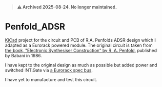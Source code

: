 > **⚠️ Archived 2025-08-24. No longer maintained.**

# Penfold_ADSR
[KiCad](https://www.kicad.org/) project for the circuit and PCB of R.A. Penfolds ADSR design which I adapted as a Eurorack powered module.
The original circuit is taken from [the book, "Electronic Synthesiser Construction" by R. A. Penfold](https://sdiy.info/wiki/Penfold_synthesiser), published by Babani in 1986.

I have kept to the original design as much as possible but added power and switched INT.Gate via [a Eurorack spec bus](https://doepfer.de/home_e.htm).

I have yet to manufacture and test this circuit.
